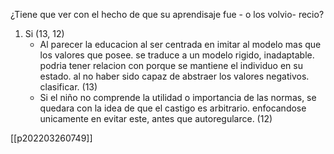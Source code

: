 ¿Tiene que ver con el hecho de que su aprendisaje fue - o los volvio- recio?

1) Si (13, 12)
	- Al parecer la educacion al ser centrada en imitar al modelo mas que los valores que posee. se traduce a un modelo rigido, inadaptable. podria tener relacion con porque se mantiene el individuo en su estado. al no haber sido capaz de abstraer los valores negativos. clasificar. (13)
	- Si el niño no comprende la utilidad o importancia de las normas, se quedara con la idea de que el castigo es arbitrario. enfocandose unicamente en evitar este, antes que autoregularce. (12)


[[p202203260749]]